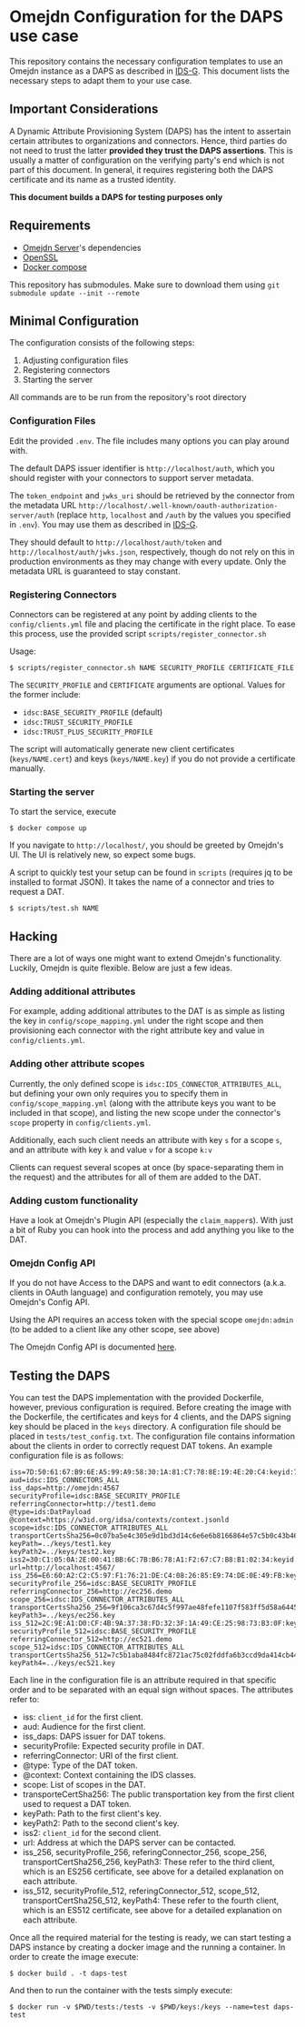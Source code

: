# Omejdn Configuration for the DAPS use case

This repository contains the necessary configuration templates to use an Omejdn instance as a DAPS as described in [IDS-G](https://github.com/International-Data-Spaces-Association/IDS-G).
This document lists the necessary steps to adapt them to your use case.

## Important Considerations

A Dynamic Attribute Provisioning System (DAPS) has the intent to assertain certain attributes to organizations and connectors.
Hence, third parties do not need to trust the latter **provided they trust the DAPS assertions**.
This is usually a matter of configuration on the verifying party's end which is not part of this document.
In general, it requires registering both the DAPS certificate and its name as a trusted identity.

**This document builds a DAPS for testing purposes only**

## Requirements

- [Omejdn Server](https://github.com/Fraunhofer-AISEC/omejdn-server)'s dependencies
- [OpenSSL](https://www.openssl.org/)
- [Docker compose](https://docs.docker.com/compose/)

This repository has submodules.
Make sure to download them using `git submodule update --init --remote`

## Minimal Configuration

The configuration consists of the following steps:

1. Adjusting configuration files
1. Registering connectors
1. Starting the server

All commands are to be run from the repository's root directory

### Configuration Files

Edit the provided `.env`.
The file includes many options you can play around with.

The default DAPS issuer identifier is `http://localhost/auth`,
which you should register with your connectors to support server metadata.

The `token_endpoint` and `jwks_uri` should be retrieved by the connector from the metadata URL
`http://localhost/.well-known/oauth-authorization-server/auth`
(replace `http`, `localhost` and `/auth` by the values you specified in `.env`).
You may use them as described in [IDS-G](https://github.com/International-Data-Spaces-Association/IDS-G).

They should default to `http://localhost/auth/token` and `http://localhost/auth/jwks.json`, respectively,
though do not rely on this in production environments as they may change with every update.
Only the metadata URL is guaranteed to stay constant.

### Registering Connectors

Connectors can be registered at any point by adding clients to the `config/clients.yml` file and placing the certificate in the right place.
To ease this process, use the provided script `scripts/register_connector.sh`

Usage:

```
$ scripts/register_connector.sh NAME SECURITY_PROFILE CERTIFICATE_FILE
```

The `SECURITY_PROFILE` and `CERTIFICATE` arguments are optional. Values for the former include:

- `idsc:BASE_SECURITY_PROFILE` (default)
- `idsc:TRUST_SECURITY_PROFILE`
- `idsc:TRUST_PLUS_SECURITY_PROFILE`

The script will automatically generate new client certificates (`keys/NAME.cert`) and keys (`keys/NAME.key`) if you do not provide a certificate manually.


### Starting the server

To start the service, execute

```
$ docker compose up
```

If you navigate to `http://localhost/`, you should be greeted by Omejdn's UI.
The UI is relatively new, so expect some bugs.

A script to quickly test your setup can be found in `scripts` (requires jq to be installed to format JSON).
It takes the name of a connector and tries to request a DAT.

```
$ scripts/test.sh NAME
```

## Hacking

There are a lot of ways one might want to extend Omejdn's functionality.
Luckily, Omejdn is quite flexible.
Below are just a few ideas.

### Adding additional attributes

For example, adding additional attributes to the DAT is as simple as listing the key in `config/scope_mapping.yml` under the right scope
and then provisioning each connector with the right attribute key and value in `config/clients.yml`.

### Adding other attribute scopes

Currently, the only defined scope is `idsc:IDS_CONNECTOR_ATTRIBUTES_ALL`,
but defining your own only requires you to specify them in `config/scope_mapping.yml` (along with the attribute keys you want to be included in that scope),
and listing the new scope under the connector's `scope` property in `config/clients.yml`.

Additionally, each such client needs an attribute with key `s` for a scope `s`, and an attribute with key `k` and value `v` for a scope `k:v`

Clients can request several scopes at once (by space-separating them in the request) and the attributes for all of them are added to the DAT.

### Adding custom functionality

Have a look at Omejdn's Plugin API (especially the `claim_mapper`s).
With just a bit of Ruby you can hook into the process and add anything you like to the DAT.

### Omejdn Config API

If you do not have Access to the DAPS and want to edit connectors (a.k.a. clients in OAuth language) and configuration remotely,
you may use Omejdn's Config API.

Using the API requires an access token with the special scope `omejdn:admin` (to be added to a client like any other scope, see above)

The Omejdn Config API is documented [here](https://github.com/Fraunhofer-AISEC/omejdn-server/blob/master/docs/).

## Testing the DAPS

 You can test the DAPS implementation with the provided Dockerfile, however, previous configuration is required. Before creating the image with the Dockerfile, the certificates and keys for 4 clients, and the DAPS signing key should be placed in the `keys` directory. A configuration file should be placed in `tests/test_config.txt`. The configuration file contains information about the clients in order to correctly request DAT tokens. An example configuration file is as follows:
 ```
iss=7D:50:61:67:B9:6E:A5:99:A9:58:30:1A:81:C7:78:8E:19:4E:20:C4:keyid:7D:50:61:67:B9:6E:A5:99:A9:58:30:1A:81:C7:78:8E:19:4E:20:C4
aud=idsc:IDS_CONNECTORS_ALL
iss_daps=http://omejdn:4567
securityProfile=idsc:BASE_SECURITY_PROFILE
referringConnector=http://test1.demo
@type=ids:DatPayload
@context=https://w3id.org/idsa/contexts/context.jsonld
scope=idsc:IDS_CONNECTOR_ATTRIBUTES_ALL
transportCertsSha256=0c07ba5e4c305e9d1bd3d14c6e6e6b8166864e57c5b0c43b46b39d77994880b6
keyPath=../keys/test1.key
keyPath2=../keys/test2.key
iss2=30:C1:05:0A:2E:00:41:BB:6C:7B:B6:78:A1:F2:67:C7:B8:B1:02:34:keyid:30:C1:05:0A:2E:00:41:BB:6C:7B:B6:78:A1:F2:67:C7:B8:B1:02:34
url=http://localhost:4567/
iss_256=E6:60:A2:C2:C5:97:F1:76:21:DE:C4:08:26:85:E9:74:DE:0E:49:FB:keyid:E6:60:A2:C2:C5:97:F1:76:21:DE:C4:08:26:85:E9:74:DE:0E:49:FB
securityProfile_256=idsc:BASE_SECURITY_PROFILE
referringConnector_256=http://ec256.demo
scope_256=idsc:IDS_CONNECTOR_ATTRIBUTES_ALL
transportCertsSha256_256=9f106ca3c67d4c5f997ae48fefe1107f583ff5d58a6445572944fda901916863
keyPath3=../keys/ec256.key
iss_512=2C:9E:A1:D0:CF:4B:9A:37:38:FD:32:3F:1A:49:CE:25:98:73:B3:0F:keyid:2C:9E:A1:D0:CF:4B:9A:37:38:FD:32:3F:1A:49:CE:25:98:73:B3:0F
securityProfile_512=idsc:BASE_SECURITY_PROFILE
referringConnector_512=http://ec521.demo
scope_512=idsc:IDS_CONNECTOR_ATTRIBUTES_ALL
transportCertsSha256_512=7c5b1aba8484fc8721ac75c02fddfa6b3ccd9da414cb44177a65fd96d65abf53
keyPath4=../keys/ec521.key
 ```
 Each line in the configuration file is an attribute required in that specific order and to be separated with an equal sign without spaces. The attributes refer to:
 - iss: `client_id` for the first client.
 - aud: Audience for the first client.
 - iss_daps: DAPS issuer for DAT tokens.
 - securityProfile: Expected security profile in DAT.
 - referringConnector: URI of the first client.
 - @type: Type of the DAT token.
 - @context: Context containing the IDS classes.
 - scope: List of scopes in the DAT.
 - transporteCertSha256: The public transportation key from the first client used to request a DAT token.
 - keyPath: Path to the first client's key.
 - keyPath2: Path to the second client's key.
 - iss2: `client_id` for the second client.
 - url: Address at which the DAPS server can be contacted.
 - iss_256, securityProfile_256, referingConnector_256, scope_256, transportCertSha256_256, keyPath3: These refer to the third client, which is an ES256 certificate, see above for a detailed explanation on each attribute.
 - iss_512, securityProfile_512, referingConnector_512, scope_512, transportCertSha256_512, keyPath4: These refer to the fourth client, which is an ES512 certificate, see above for a detailed explanation on each attribute. 

 Once all the required material for the testing is ready, we can start testing a DAPS instance by creating a docker image and the running a container. In order to create the image execute:
 ```
 $ docker build . -t daps-test
 ```
And then to run the container with the tests simply execute:
 ```
 $ docker run -v $PWD/tests:/tests -v $PWD/keys:/keys --name=test daps-test
 ```

